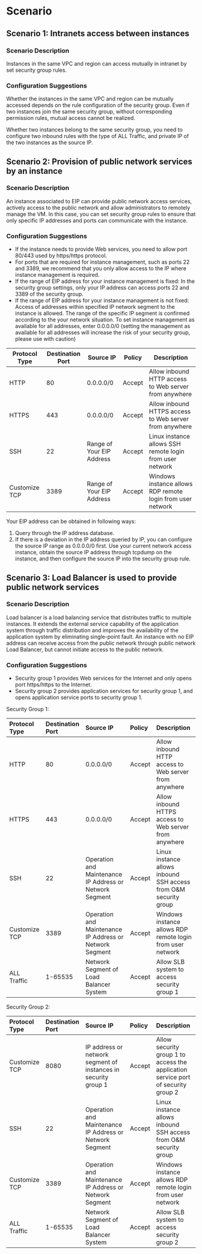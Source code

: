 # Scenario

## Scenario 1: Intranets access between instances

### Scenario Description
Instances in the same VPC and region can access mutually in intranet by set security group rules.
### Configuration Suggestions
Whether the instances in the same VPC and region can be mutually accessed depends on the rule configuration of the security group. Even if two instances join the same security group, without corresponding permission rules, mutual access cannot be realized.

Whether two instances belong to the same security group, you need to configure two inbound rules with the type of ALL Traffic, and private IP of the two instances as the source IP.

## Scenario 2: Provision of public network services by an instance

### Scenario Description
An instance associated to EIP can provide public network access services, actively access to the public network and allow administrators to remotely manage the VM. In this case, you can set security group rules to ensure that only specific IP addresses and ports can communicate with the instance.
### Configuration Suggestions
* If the instance needs to provide Web services, you need to allow port 80/443 used by https/https protocol.
* For ports that are required for instance management, such as ports 22 and 3389, we recommend that you only allow access to the IP where instance management is required.
* If the range of EIP address for your instance management is fixed: In the security group settings, only your IP address can access ports 22 and 3389 of the security group.
* If the range of EIP address for your instance management is not fixed: Access of addresses within specified IP network segment to the instance is allowed. The range of the specific IP segment is confirmed according to the your network situation. To set instance management as available for all addresses, enter 0.0.0.0/0 (setting the management as available for all addresses will increase the risk of your security group, please use with caution)

|  **Protocol Type**   |  **Destination Port**   |  **Source IP**   |  **Policy**   |  **Description**   |
| --- | --- | --- | --- | --- |
| HTTP    |  80   |  0.0.0.0/0   |  Accept   | Allow inbound HTTP access to Web server from anywhere    |
| HTTPS    |  443   |  0.0.0.0/0   |   Accept  |  Allow inbound HTTPS access to Web server from anywhere   |
|  SSH      | 22    |  Range of Your EIP Address   |  Accept   |Linux instance allows SSH remote login from user network|
|  Customize TCP   | 3389    |   Range of Your EIP Address  |   Accept  | Windows instance allows RDP remote login from user network    |

Your EIP address can be obtained in following ways:
1. Query through the IP address database.
2. If there is a deviation in the IP address queried by IP, you can configure the source IP range as 0.0.0.0/0 first. Use your current network access instance, obtain the source IP address through tcpdump on the instance, and then configure the source IP into the security group rule.

## Scenario 3: Load Balancer is used to provide public network services
### Scenario Description
Load balancer is a load balancing service that distributes traffic to multiple instances. It extends the external service capability of the application system through traffic distribution and improves the availability of the application system by eliminating single-point fault.
An instance with no EIP address can receive access from the public network through public network Load Balancer, but cannot initiate access to the public network.
### Configuration Suggestions
* Security group 1 provides Web services for the Internet and only opens port https/https to the Internet.
* Security group 2 provides application services for security group 1, and opens application service ports to security group 1.

Security Group 1:

|  **Protocol Type**   |  **Destination Port**   |  **Source IP**   |  **Policy**   |  **Description**   |
| :--- | :--- | :--- | :--- | :--- |
| HTTP    |  80   |  0.0.0.0/0   |  Accept   | Allow inbound HTTP access to Web server from anywhere    |
| HTTPS    |  443   |  0.0.0.0/0   |   Accept  |  Allow inbound HTTPS access to Web server from anywhere   |
|  SSH      | 22    |  Operation and Maintenance IP Address or Network Segment   |  Accept   |Linux instance allows inbound SSH access from O&M security group|
|  Customize TCP   | 3389    |   Operation and Maintenance IP Address or Network Segment |   Accept  | Windows instance allows RDP remote login from user network    |
|  ALL Traffic   | 1-65535   |   Network Segment of Load Balancer System |   Accept  | Allow SLB system to access security group 1    |

Security Group 2:

|  **Protocol Type**   |  **Destination Port**   |  **Source IP**   |  **Policy**   |  **Description**   |
| :--- | :--- | :--- | :--- | :--- |
| Customize TCP    |  8080   |  IP address or network segment of instances in security group 1  |  Accept   | Allow security group 1 to access the application service port of security group 2    |
|  SSH      | 22    |  Operation and Maintenance IP Address or Network Segment   |  Accept   |Linux instance allows inbound SSH access from O&M security group|
|  Customize TCP   | 3389    |   Operation and Maintenance IP Address or Network Segment |   Accept  | Windows instance allows RDP remote login from user network    |
|  ALL Traffic   | 1-65535   |   Network Segment of Load Balancer System |   Accept  | Allow SLB system to access security group 2|